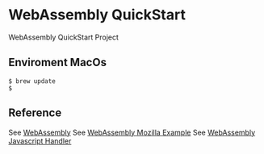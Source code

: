 # WebAssembly QuickStart 
WebAssembly QuickStart Project 

## Enviroment MacOs 

```shell
$ brew update
$ 
```

## Reference 
See [WebAssembly](https://webassembly.org/)
See [WebAssembly Mozilla Example](https://developer.mozilla.org/en-US/docs/WebAssembly/C_to_wasm)
See [WebAssembly Javascript Handler](https://medium.com/@gruizdevilla/webassembly-for-javascripters-6783f6c11ae9)


